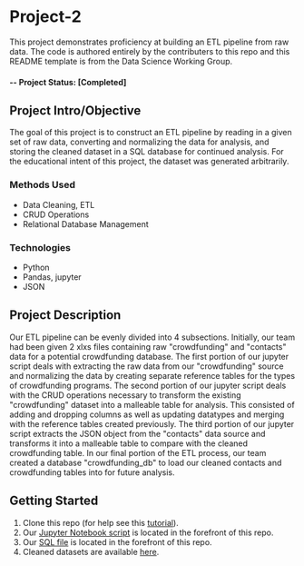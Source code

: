 # Project-2
This project demonstrates proficiency at building an ETL pipeline from raw data. The code is authored entirely by the contributers to this repo and this README template is from the Data Science Working Group.

#### -- Project Status: [Completed]

## Project Intro/Objective
The goal of this project is to construct an ETL pipeline by reading in a given set of raw data, converting and normalizing the data for analysis, and storing the cleaned dataset in a SQL database for continued analysis. For the educational intent of this project, the dataset was generated arbitrarily. 

### Methods Used
* Data Cleaning, ETL
* CRUD Operations
* Relational Database Management

### Technologies
* Python
* Pandas, jupyter
* JSON

## Project Description
Our ETL pipeline can be evenly divided into 4 subsections. Initially, our team had been given 2 xlxs files containing raw "crowdfunding" and "contacts" data for a potential crowdfunding database. The first portion of our jupyter script deals with extracting the raw data from our "crowdfunding" source and normalizing the data by creating separate reference tables for the types of crowdfunding programs. The second portion of our jupyter script deals with the CRUD operations necessary to transform the existing "crowdfunding" dataset into a malleable table for analysis. This consisted of adding and dropping columns as well as updating datatypes and merging with the reference tables created previously. The third portion of our jupyter script extracts the JSON object from the "contacts" data source and transforms it into a malleable table to compare with the cleaned crowdfunding table. In our final portion of the ETL process, our team created a database "crowdfunding_db" to load our cleaned contacts and crowdfunding tables into for future analysis. 

## Getting Started

1. Clone this repo (for help see this [tutorial](https://help.github.com/articles/cloning-a-repository/)).
2. Our [Jupyter Notebook script](ETL_Mini_Project_GroupMerge.ipynb) is located in the forefront of this repo.
3. Our [SQL file](crowdfunding_db_schema.sql) is located in the forefront of this repo.
4. Cleaned datasets are available [here](Resources).
   
